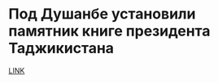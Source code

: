 # Под Душанбе установили памятник книге президента Таджикистана



[LINK](https://varlamov.ru/2102771.html)